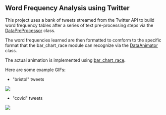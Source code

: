 ## **Word Frequency Analysis using Twitter**

This project uses a bank of tweets streamed from the Twitter API to build word frequency tables after a series of text pre-processing steps via the [DataPreProcessor](DataPreProcessor.py) class.

The word frequencies learned are then formatted to comform to the specific format that the bar_chart_race module can recognize via the [DataAnimator](DataAnimator.py) class.

The actual animation is implemented using [bar_chart_race](https://github.com/dexplo/bar_chart_race/).

Here are some example GIFs:

- "bristol" tweets

![](videos/bristol.gif)

- "covid" tweets

![](videos/covid.gif)
